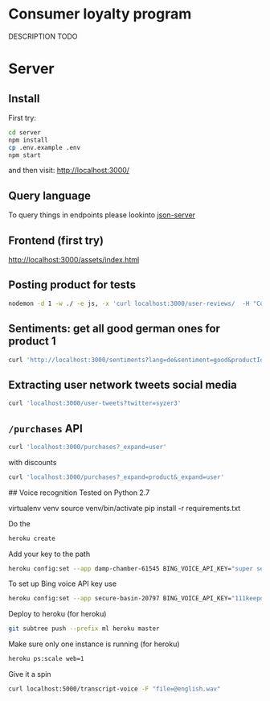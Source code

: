 # Consumer loyalty program 

DESCRIPTION TODO

# Server

## Install

First try:

```bash
cd server
npm install
cp .env.example .env
npm start
```

and then visit:
[http://localhost:3000/]()


## Query language

To query things in endpoints please lookinto
[json-server](https://github.com/typicode/json-server)

## Frontend (first try)

[http://localhost:3000/assets/index.html]()

## Posting product for tests

```bash
nodemon -d 1 -w ./ -e js, -x 'curl localhost:3000/user-reviews/  -H "Content-Type: application/json"  -d \'{"data":"LEtter - see what happens"}\''
```

## Sentiments: get all good german ones for product 1 

```bash
curl 'http://localhost:3000/sentiments?lang=de&sentiment=good&productId=1&_expand=product' -s | jq
```

## Extracting user network tweets social media

```bash
curl 'localhost:3000/user-tweets?twitter=syzer3'
```

## `/purchases` API

```bash
curl 'localhost:3000/purchases?_expand=user'
 ```

with discounts
```bash
curl 'localhost:3000/purchases?_expand=product&_expand=user'
``` 

## Voice recognition
Tested on Python 2.7

virtualenv venv
source venv/bin/activate
pip install -r requirements.txt

Do the 
```bash
heroku create
```
Add your key to the path
```bash
heroku config:set --app damp-chamber-61545 BING_VOICE_API_KEY="super secret key here"
```

To set up Bing voice API key use
```bash
heroku config:set --app secure-basin-20797 BING_VOICE_API_KEY="111keepdreamingecab33b12"
```

Deploy to heroku (for heroku)
```bash
git subtree push --prefix ml heroku master
```
Make sure only one instance is running (for heroku)
```bash 
heroku ps:scale web=1
``` 

Give it a spin
```bash
curl localhost:5000/transcript-voice -F "file=@english.wav"
```


